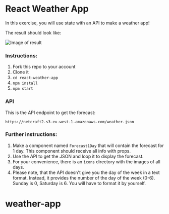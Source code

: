 # React Weather App

In this exercise, you will use state with an API to make a weather app!

The result should look like: 

![Image of result](https://github.com/evyros/react-weather-app/raw/master/result.png)


### Instructions:
1. Fork this repo to your account
2. Clone it
3. `cd react-weather-app`
4. `npm install`
5. `npm start`

### API
This is the API endpoint to get the forecast:

`https://netcraft2.s3-eu-west-1.amazonaws.com/weather.json`

### Further instructions:
1. Make a component named `Forecast1Day` that will contain the forecast for 1 day. This component should receive all info with props.
2. Use the API to get the JSON and loop it to display the forecast.
3. For your convenience, there is an `icons` directory with the images of all days.
4. Please note, that the API doesn't give you the day of the week in a text format. Instead, it provides the number of the day of the week (0-6). Sunday is 0, Saturday is 6. You will have to format it by yourself.
# weather-app
